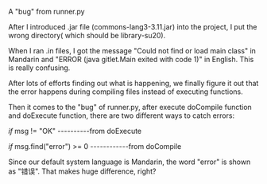 A "bug" from runner.py

After I introduced .jar file (commons-lang3-3.11.jar) into the project, I put the wrong directory( which should be library-su20). 

When I ran .in files, I got the message "Could not find or load main class" in Mandarin and "ERROR (java gitlet.Main exited with code 1)" in English. This is really confusing. 

After lots of efforts finding out what is happening, we finally figure it out that the error happens during compiling files instead of executing functions. 

Then it comes to the "bug" of runner.py, after execute doCompile function and doExecute function, there are two different ways to catch errors:

*if* msg != "OK"     ----------from doExecute

*if* msg.find("error") >= 0   ------------from doCompile

Since our default system language is  Mandarin, the word "error" is shown as "错误". That makes huge difference, right?

